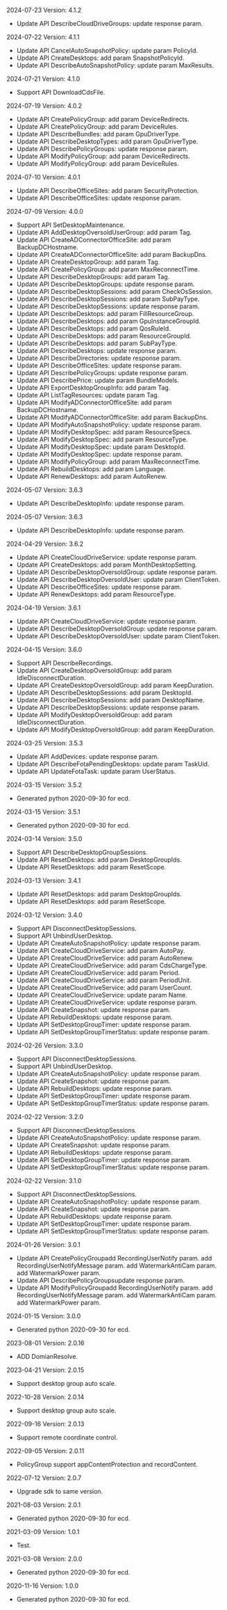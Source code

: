 2024-07-23 Version: 4.1.2
- Update API DescribeCloudDriveGroups: update response param.


2024-07-22 Version: 4.1.1
- Update API CancelAutoSnapshotPolicy: update param PolicyId.
- Update API CreateDesktops: add param SnapshotPolicyId.
- Update API DescribeAutoSnapshotPolicy: update param MaxResults.


2024-07-21 Version: 4.1.0
- Support API DownloadCdsFile.


2024-07-19 Version: 4.0.2
- Update API CreatePolicyGroup: add param DeviceRedirects.
- Update API CreatePolicyGroup: add param DeviceRules.
- Update API DescribeBundles: add param GpuDriverType.
- Update API DescribeDesktopTypes: add param GpuDriverType.
- Update API DescribePolicyGroups: update response param.
- Update API ModifyPolicyGroup: add param DeviceRedirects.
- Update API ModifyPolicyGroup: add param DeviceRules.


2024-07-10 Version: 4.0.1
- Update API DescribeOfficeSites: add param SecurityProtection.
- Update API DescribeOfficeSites: update response param.


2024-07-09 Version: 4.0.0
- Support API SetDesktopMaintenance.
- Update API AddDesktopOversoldUserGroup: add param Tag.
- Update API CreateADConnectorOfficeSite: add param BackupDCHostname.
- Update API CreateADConnectorOfficeSite: add param BackupDns.
- Update API CreateDesktopGroup: add param Tag.
- Update API CreatePolicyGroup: add param MaxReconnectTime.
- Update API DescribeDesktopGroups: add param Tag.
- Update API DescribeDesktopGroups: update response param.
- Update API DescribeDesktopSessions: add param CheckOsSession.
- Update API DescribeDesktopSessions: add param SubPayType.
- Update API DescribeDesktopSessions: update response param.
- Update API DescribeDesktops: add param FillResourceGroup.
- Update API DescribeDesktops: add param GpuInstanceGroupId.
- Update API DescribeDesktops: add param QosRuleId.
- Update API DescribeDesktops: add param ResourceGroupId.
- Update API DescribeDesktops: add param SubPayType.
- Update API DescribeDesktops: update response param.
- Update API DescribeDirectories: update response param.
- Update API DescribeOfficeSites: update response param.
- Update API DescribePolicyGroups: update response param.
- Update API DescribePrice: update param BundleModels.
- Update API ExportDesktopGroupInfo: add param Tag.
- Update API ListTagResources: update param Tag.
- Update API ModifyADConnectorOfficeSite: add param BackupDCHostname.
- Update API ModifyADConnectorOfficeSite: add param BackupDns.
- Update API ModifyAutoSnapshotPolicy: update response param.
- Update API ModifyDesktopSpec: add param ResourceSpecs.
- Update API ModifyDesktopSpec: add param ResourceType.
- Update API ModifyDesktopSpec: update param DesktopId.
- Update API ModifyDesktopSpec: update response param.
- Update API ModifyPolicyGroup: add param MaxReconnectTime.
- Update API RebuildDesktops: add param Language.
- Update API RenewDesktops: add param AutoRenew.


2024-05-07 Version: 3.6.3
- Update API DescribeDesktopInfo: update response param.


2024-05-07 Version: 3.6.3
- Update API DescribeDesktopInfo: update response param.


2024-04-29 Version: 3.6.2
- Update API CreateCloudDriveService: update response param.
- Update API CreateDesktops: add param MonthDesktopSetting.
- Update API DescribeDesktopOversoldGroup: update response param.
- Update API DescribeDesktopOversoldUser: update param ClientToken.
- Update API DescribeOfficeSites: update response param.
- Update API RenewDesktops: add param ResourceType.


2024-04-19 Version: 3.6.1
- Update API CreateCloudDriveService: update response param.
- Update API DescribeDesktopOversoldGroup: update response param.
- Update API DescribeDesktopOversoldUser: update param ClientToken.


2024-04-15 Version: 3.6.0
- Support API DescribeRecordings.
- Update API CreateDesktopOversoldGroup: add param IdleDisconnectDuration.
- Update API CreateDesktopOversoldGroup: add param KeepDuration.
- Update API DescribeDesktopSessions: add param DesktopId.
- Update API DescribeDesktopSessions: add param DesktopName.
- Update API DescribeDesktopSessions: update response param.
- Update API ModifyDesktopOversoldGroup: add param IdleDisconnectDuration.
- Update API ModifyDesktopOversoldGroup: add param KeepDuration.


2024-03-25 Version: 3.5.3
- Update API AddDevices: update response param.
- Update API DescribeFotaPendingDesktops: update param TaskUid.
- Update API UpdateFotaTask: update param UserStatus.


2024-03-15 Version: 3.5.2
- Generated python 2020-09-30 for ecd.

2024-03-15 Version: 3.5.1
- Generated python 2020-09-30 for ecd.

2024-03-14 Version: 3.5.0
- Support API DescribeDesktopGroupSessions.
- Update API ResetDesktops: add param DesktopGroupIds.
- Update API ResetDesktops: add param ResetScope.


2024-03-13 Version: 3.4.1
- Update API ResetDesktops: add param DesktopGroupIds.
- Update API ResetDesktops: add param ResetScope.


2024-03-12 Version: 3.4.0
- Support API DisconnectDesktopSessions.
- Support API UnbindUserDesktop.
- Update API CreateAutoSnapshotPolicy: update response param.
- Update API CreateCloudDriveService: add param AutoPay.
- Update API CreateCloudDriveService: add param AutoRenew.
- Update API CreateCloudDriveService: add param CdsChargeType.
- Update API CreateCloudDriveService: add param Period.
- Update API CreateCloudDriveService: add param PeriodUnit.
- Update API CreateCloudDriveService: add param UserCount.
- Update API CreateCloudDriveService: update param Name.
- Update API CreateCloudDriveService: update response param.
- Update API CreateSnapshot: update response param.
- Update API RebuildDesktops: update response param.
- Update API SetDesktopGroupTimer: update response param.
- Update API SetDesktopGroupTimerStatus: update response param.


2024-02-26 Version: 3.3.0
- Support API DisconnectDesktopSessions.
- Support API UnbindUserDesktop.
- Update API CreateAutoSnapshotPolicy: update response param.
- Update API CreateSnapshot: update response param.
- Update API RebuildDesktops: update response param.
- Update API SetDesktopGroupTimer: update response param.
- Update API SetDesktopGroupTimerStatus: update response param.


2024-02-22 Version: 3.2.0
- Support API DisconnectDesktopSessions.
- Update API CreateAutoSnapshotPolicy: update response param.
- Update API CreateSnapshot: update response param.
- Update API RebuildDesktops: update response param.
- Update API SetDesktopGroupTimer: update response param.
- Update API SetDesktopGroupTimerStatus: update response param.


2024-02-22 Version: 3.1.0
- Support API DisconnectDesktopSessions.
- Update API CreateAutoSnapshotPolicy: update response param.
- Update API CreateSnapshot: update response param.
- Update API RebuildDesktops: update response param.
- Update API SetDesktopGroupTimer: update response param.
- Update API SetDesktopGroupTimerStatus: update response param.


2024-01-26 Version: 3.0.1
- Update API CreatePolicyGroupadd RecordingUserNotify param.
add RecordingUserNotifyMessage param.
add WatermarkAntiCam param.
add WatermarkPower param.
- Update API DescribePolicyGroupsupdate response param.
- Update API ModifyPolicyGroupadd RecordingUserNotify param.
add RecordingUserNotifyMessage param.
add WatermarkAntiCam param.
add WatermarkPower param.


2024-01-15 Version: 3.0.0
- Generated python 2020-09-30 for ecd.

2023-08-01 Version: 2.0.16
- ADD DomianResolve.

2023-04-21 Version: 2.0.15
- Support desktop group auto scale.

2022-10-28 Version: 2.0.14
- Support desktop group auto scale.

2022-09-16 Version: 2.0.13
- Support remote coordinate control.

2022-09-05 Version: 2.0.11
- PolicyGroup support appContentProtection and recordContent.

2022-07-12 Version: 2.0.7
- Upgrade sdk to same version.

2021-08-03 Version: 2.0.1
- Generated python 2020-09-30 for ecd.

2021-03-09 Version: 1.0.1
- Test.

2021-03-08 Version: 2.0.0
- Generated python 2020-09-30 for ecd.

2020-11-16 Version: 1.0.0
- Generated python 2020-09-30 for ecd.

